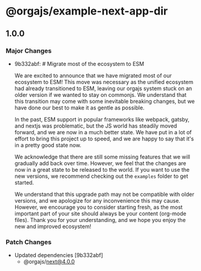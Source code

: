 # @orgajs/example-next-app-dir

## 1.0.0

### Major Changes

- 9b332abf: # Migrate most of the ecosystem to ESM

  We are excited to announce that we have migrated most of our ecosystem to ESM! This move was necessary as the unified ecosystem had already transitioned to ESM, leaving our orgajs system stuck on an older version if we wanted to stay on commonjs. We understand that this transition may come with some inevitable breaking changes, but we have done our best to make it as gentle as possible.

  In the past, ESM support in popular frameworks like webpack, gatsby, and nextjs was problematic, but the JS world has steadily moved forward, and we are now in a much better state. We have put in a lot of effort to bring this project up to speed, and we are happy to say that it's in a pretty good state now.

  We acknowledge that there are still some missing features that we will gradually add back over time. However, we feel that the changes are now in a great state to be released to the world. If you want to use the new versions, we recommend checking out the `examples` folder to get started.

  We understand that this upgrade path may not be compatible with older versions, and we apologize for any inconvenience this may cause. However, we encourage you to consider starting fresh, as the most important part of your site should always be your content (org-mode files). Thank you for your understanding, and we hope you enjoy the new and improved ecosystem!

### Patch Changes

- Updated dependencies [9b332abf]
  - @orgajs/next@4.0.0
